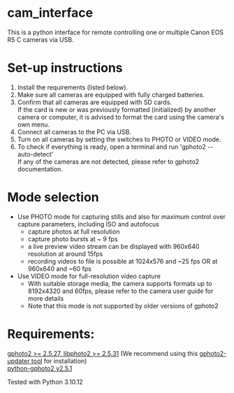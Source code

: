 # cam_interface
This is a python interface for remote controlling one or multiple Canon EOS R5 C cameras via USB.

# Set-up instructions
1. Install the requirements (listed below).
2. Make sure all cameras are equipped with fully charged batteries.
3. Confirm that all cameras are equipped with SD cards.\
If the card is new or was previously formatted (initialized) by another camera or computer, it is advised to format the card using the camera's own menu. 
5. Connect all cameras to the PC via USB.
6. Turn on all cameras by setting the switches to PHOTO or VIDEO mode.
7. To check if everything is ready, open a terminal and run 'gphoto2 --auto-detect'\
If any of the cameras are not detected, please refer to gphoto2 documentation. 

# Mode selection
- Use PHOTO mode for capturing stills and also for maximum control over capture parameters, including ISO and autofocus 
    - capture photos at full resolution
    - capture photo bursts at ~ 9 fps
    - a live preview video stream can be displayed with 960x640 resolution at around 15fps
    - recording videos to file is possible at 1024x576 and ~25 fps OR at 960x640 and ~60 fps
- Use VIDEO mode for full-resolution video capture
    - With suitable storage media, the camera supports formats up to 8192x4320 and 60fps, please refer to the camera user guide for more details
    - Note that this mode is not supported by older versions of gphoto2


# Requirements:
[gphoto2 >= 2.5.27, libphoto2 >= 2.5.31](http://www.gphoto.org/doc/manual/index.html) (We recommend using this [gphoto2-updater tool](https://github.com/gonzalo/gphoto2-updater) for installation)\
[python-gphoto2 v2.5.1](https://github.com/jim-easterbrook/python-gphoto2)

Tested with Python 3.10.12
